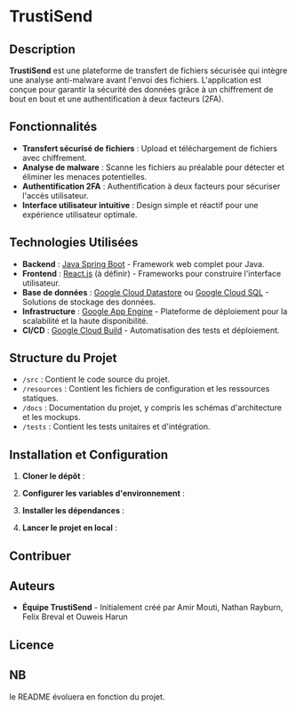 # TrustiSend

## Description

**TrustiSend** est une plateforme de transfert de fichiers sécurisée qui intègre une analyse anti-malware avant l'envoi des fichiers. L'application est conçue pour garantir la sécurité des données grâce à un chiffrement de bout en bout et une authentification à deux facteurs (2FA).

## Fonctionnalités

- **Transfert sécurisé de fichiers** : Upload et téléchargement de fichiers avec chiffrement.
- **Analyse de malware** : Scanne les fichiers au préalable pour détecter et éliminer les menaces potentielles.
- **Authentification 2FA** : Authentification à deux facteurs pour sécuriser l'accès utilisateur.
- **Interface utilisateur intuitive** : Design simple et réactif pour une expérience utilisateur optimale.

## Technologies Utilisées

- **Backend** : [Java Spring Boot](https://spring.io/projects/spring-boot) - Framework web complet pour Java.
- **Frontend** : [React.js](https://reactjs.org/) (à définir) - Frameworks pour construire l'interface utilisateur.
- **Base de données** : [Google Cloud Datastore](https://cloud.google.com/datastore) ou [Google Cloud SQL](https://cloud.google.com/sql) - Solutions de stockage des données.
- **Infrastructure** : [Google App Engine](https://cloud.google.com/appengine) - Plateforme de déploiement pour la scalabilité et la haute disponibilité.
- **CI/CD** : [Google Cloud Build](https://cloud.google.com/build) - Automatisation des tests et déploiement.

## Structure du Projet

- `/src` : Contient le code source du projet.
- `/resources` : Contient les fichiers de configuration et les ressources statiques.
- `/docs` : Documentation du projet, y compris les schémas d'architecture et les mockups.
- `/tests` : Contient les tests unitaires et d'intégration.

## Installation et Configuration

1. **Cloner le dépôt** :

2. **Configurer les variables d'environnement** :


3. **Installer les dépendances** :


4. **Lancer le projet en local** :


## Contribuer


## Auteurs

- **Équipe TrustiSend** - Initialement créé par Amir Mouti, Nathan Rayburn, Felix Breval et Ouweis Harun

## Licence

## NB
le README évoluera en fonction du projet.